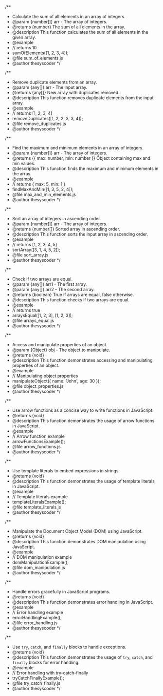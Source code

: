/\*\*

- Calculate the sum of all elements in an array of integers.
- @param {number[]} arr - The array of integers.
- @returns {number} The sum of all elements in the array.
- @description This function calculates the sum of all elements in the given array.
- @example
- // returns 10
- sumOfElements([1, 2, 3, 4]);
- @file sum_of_elements.js
- @author thesyscoder
  \*/

/\*\*

- Remove duplicate elements from an array.
- @param {any[]} arr - The input array.
- @returns {any[]} New array with duplicates removed.
- @description This function removes duplicate elements from the input array.
- @example
- // returns [1, 2, 3, 4]
- removeDuplicates([1, 2, 2, 3, 3, 4]);
- @file remove_duplicates.js
- @author thesyscoder
  \*/

/\*\*

- Find the maximum and minimum elements in an array of integers.
- @param {number[]} arr - The array of integers.
- @returns {{ max: number, min: number }} Object containing max and min values.
- @description This function finds the maximum and minimum elements in the array.
- @example
- // returns { max: 5, min: 1 }
- findMaxAndMin([1, 3, 5, 2, 4]);
- @file max_and_min_elements.js
- @author thesyscoder
  \*/

/\*\*

- Sort an array of integers in ascending order.
- @param {number[]} arr - The array of integers.
- @returns {number[]} Sorted array in ascending order.
- @description This function sorts the input array in ascending order.
- @example
- // returns [1, 2, 3, 4, 5]
- sortArray([3, 1, 4, 5, 2]);
- @file sort_array.js
- @author thesyscoder
  \*/

/\*\*

- Check if two arrays are equal.
- @param {any[]} arr1 - The first array.
- @param {any[]} arr2 - The second array.
- @returns {boolean} True if arrays are equal, false otherwise.
- @description This function checks if two arrays are equal.
- @example
- // returns true
- arraysEqual([1, 2, 3], [1, 2, 3]);
- @file arrays_equal.js
- @author thesyscoder
  \*/

/\*\*

- Access and manipulate properties of an object.
- @param {Object} obj - The object to manipulate.
- @returns {void}
- @description This function demonstrates accessing and manipulating properties of an object.
- @example
- // Manipulating object properties
- manipulateObject({ name: 'John', age: 30 });
- @file object_properties.js
- @author thesyscoder
  \*/

/\*\*

- Use arrow functions as a concise way to write functions in JavaScript.
- @returns {void}
- @description This function demonstrates the usage of arrow functions in JavaScript.
- @example
- // Arrow function example
- arrowFunctionsExample();
- @file arrow_functions.js
- @author thesyscoder
  \*/

/\*\*

- Use template literals to embed expressions in strings.
- @returns {void}
- @description This function demonstrates the usage of template literals in JavaScript.
- @example
- // Template literals example
- templateLiteralsExample();
- @file template_literals.js
- @author thesyscoder
  \*/

/\*\*

- Manipulate the Document Object Model (DOM) using JavaScript.
- @returns {void}
- @description This function demonstrates DOM manipulation using JavaScript.
- @example
- // DOM manipulation example
- domManipulationExample();
- @file dom_manipulation.js
- @author thesyscoder
  \*/

/\*\*

- Handle errors gracefully in JavaScript programs.
- @returns {void}
- @description This function demonstrates error handling in JavaScript.
- @example
- // Error handling example
- errorHandlingExample();
- @file error_handling.js
- @author thesyscoder
  \*/

/\*\*

- Use `try`, `catch`, and `finally` blocks to handle exceptions.
- @returns {void}
- @description This function demonstrates the usage of `try`, `catch`, and `finally` blocks for error handling.
- @example
- // Error handling with try-catch-finally
- tryCatchFinallyExample();
- @file try_catch_finally.js
- @author thesyscoder
  \*/

